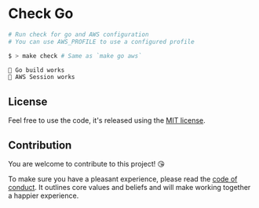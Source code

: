 # Check Go

```bash
# Run check for go and AWS configuration
# You can use AWS_PROFILE to use a configured profile

$ > make check # Same as `make go aws`

🖖 Go build works
🖖 AWS Session works
```

## License

Feel free to use the code, it's released using the [MIT license](LICENSE.md).

## Contribution

You are welcome to contribute to this project! 😘

To make sure you have a pleasant experience, please read the [code of conduct](CODE_OF_CONDUCT.md). It outlines core values and beliefs and will make working together a happier experience.